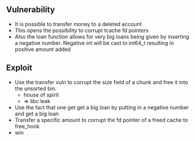 ## Vulnerability
* It is possible to transfer money to a deleted account
* This opens the possibility to corrupt tcache fd pointers
* Also the loan function allows for very big loans being given by inserting
  a negative number. Negative int will be cast to int64_t resulting in positive
  amount added

## Exploit
* Use the transfer vuln to corrupt the size field of a chunk and free
it into the unsorted bin.
  * house of spirit
  * => libc leak
* Use the fact that one get get a big loan by putting in a negative number
and get a big loan
* Transfer a specific amount to corrupt the fd pointer of a freed cache to 
 free_hook
* win
